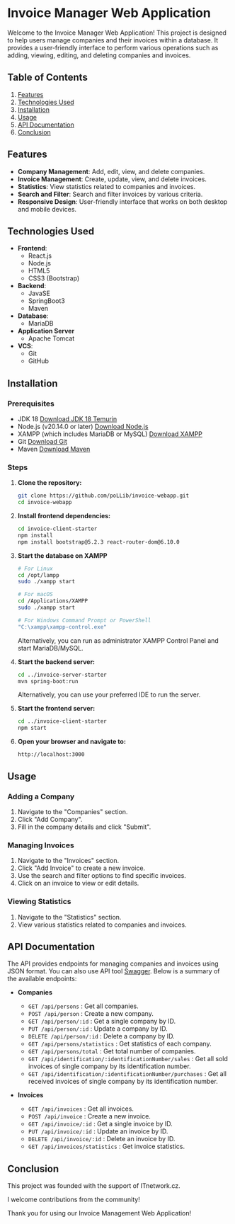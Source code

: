 # Invoice Manager Web Application

Welcome to the Invoice Manager Web Application! This project is designed to help users manage companies and their invoices within a database. It provides a user-friendly interface to perform various operations such as adding, viewing, editing, and deleting companies and invoices.

## Table of Contents

1. [Features](#features)
2. [Technologies Used](#technologies-used)
3. [Installation](#installation)
4. [Usage](#usage)
5. [API Documentation](#api-documentation)
6. [Conclusion](#conclusion)

## Features

- **Company Management**: Add, edit, view, and delete companies.
- **Invoice Management**: Create, update, view, and delete invoices.
- **Statistics**: View statistics related to companies and invoices.
- **Search and Filter**: Search and filter invoices by various criteria.
- **Responsive Design**: User-friendly interface that works on both desktop and mobile devices.

## Technologies Used

- **Frontend**:
  - React.js
  - Node.js
  - HTML5
  - CSS3 (Bootstrap)
- **Backend**:
  - JavaSE
  - SpringBoot3
  - Maven
- **Database**:
  - MariaDB
- **Application Server**
  - Apache Tomcat
- **VCS**:
  - Git
  - GitHub

## Installation

### Prerequisites

- JDK 18 [Download JDK 18 Temurin](https://adoptium.net/temurin/releases/?os=any&version=18)
- Node.js (v20.14.0 or later) [Download Node.js](https://nodejs.org/)
- XAMPP (which includes MariaDB or MySQL) [Download XAMPP](https://www.apachefriends.org/index.html)
- Git [Download Git](https://git-scm.com/downloads)
- Maven [Download Maven](https://maven.apache.org/download.cgi)

### Steps

1. **Clone the repository:**
   ```bash
   git clone https://github.com/poLLib/invoice-webapp.git
   cd invoice-webapp
   ```

2. **Install frontend dependencies:**
   ```bash
   cd invoice-client-starter
   npm install
   npm install bootstrap@5.2.3 react-router-dom@6.10.0
   ```

3. **Start the database on XAMPP**
   ```bash
   # For Linux
   cd /opt/lampp
   sudo ./xampp start

   # For macOS
   cd /Applications/XAMPP
   sudo ./xampp start

   # For Windows Command Prompt or PowerShell
   "C:\xampp\xampp-control.exe"
   ```
   Alternatively, you can run as administrator XAMPP Control Panel and start MariaDB/MySQL.
   
4. **Start the backend server:**
   ```bash
   cd ../invoice-server-starter
   mvn spring-boot:run
   ```
   Alternatively, you can use your preferred IDE to run the server.
   
5. **Start the frontend server:**
   ```bash
   cd ../invoice-client-starter
   npm start
   ```

6. **Open your browser and navigate to:**
   ```
   http://localhost:3000
   ```

## Usage

### Adding a Company
1. Navigate to the "Companies" section.
2. Click "Add Company".
3. Fill in the company details and click "Submit".

### Managing Invoices
1. Navigate to the "Invoices" section.
2. Click "Add Invoice" to create a new invoice.
3. Use the search and filter options to find specific invoices.
4. Click on an invoice to view or edit details.

### Viewing Statistics
1. Navigate to the "Statistics" section.
2. View various statistics related to companies and invoices.

## API Documentation

The API provides endpoints for managing companies and invoices using JSON format. You can also use API tool [Swagger](http://localhost:8080/swagger-ui/index.html#/). Below is a summary of the available endpoints:

- **Companies**
  - `GET /api/persons` : Get all companies.
  - `POST /api/person` : Create a new company.
  - `GET /api/person/:id` : Get a single company by ID.
  - `PUT /api/person/:id` : Update a company by ID.
  - `DELETE /api/person/:id` : Delete a company by ID.
  - `GET /api/persons/statistics` : Get statistics of each company.
  - `GET /api/persons/total` : Get total number of companies.
  - `GET /api/identification/:identificationNumber/sales` : Get all sold invoices of single company by its identification number.
  - `GET /api/identification/:identificationNumber/purchases` : Get all received invoices of single company by its identification number.

    
- **Invoices**
  - `GET /api/invoices` : Get all invoices.
  - `POST /api/invoice` : Create a new invoice.
  - `GET /api/invoice/:id` : Get a single invoice by ID.
  - `PUT /api/invoice/:id` : Update an invoice by ID.
  - `DELETE /api/invoice/:id` : Delete an invoice by ID.
  - `GET /api/invoices/statistics` : Get invoice statistics.


## Conclusion

This project was founded with the support of ITnetwork.cz.

I welcome contributions from the community!

Thank you for using our Invoice Management Web Application!
